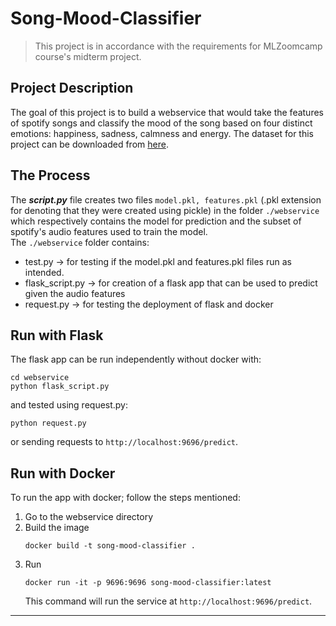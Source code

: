 # Song-Mood-Classifier
> This project is in accordance with the requirements for MLZoomcamp course's midterm project.

## Project Description
The goal of this project is to build a webservice that would take the features of spotify songs and classify the mood of the song based on four distinct emotions: happiness, sadness, calmness and energy.
The dataset for this project can be downloaded from [here](https://www.kaggle.com/datasets/abdullahorzan/moodify-dataset/data).

## The Process
The _**script.py**_ file creates two files `model.pkl, features.pkl` (.pkl extension for denoting that they were created using pickle) in the folder `./webservice` which respectively contains the model for prediction and the subset of spotify's audio features used to train the model.  
The `./webservice` folder contains:  
- test.py -> for testing if the model.pkl and features.pkl files run as intended.
- flask_script.py -> for creation of a flask app that can be used to predict given the audio features
- request.py -> for testing the deployment of flask and docker

## Run with Flask
The flask app can be run independently without docker with:
```
cd webservice  
python flask_script.py
```
and tested using request.py:
```
python request.py
```
or sending requests to `http://localhost:9696/predict`.

## Run with Docker
To run the app with docker; follow the steps mentioned:  
1. Go to the webservice directory
2. Build the image  
    ```
    docker build -t song-mood-classifier .
    ```  
3. Run
    ```
    docker run -it -p 9696:9696 song-mood-classifier:latest
    ```
    This command will run the service at `http://localhost:9696/predict`.

---